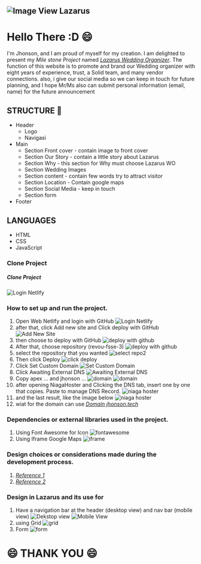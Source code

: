 ![Image View Lazarus](SS/00-Lazarus.png)
------------------------------------------------
# Hello There :D :smile:

I'm Jhonson, and I am proud of myself for my creation. I am delighted to present my _Mile stone Project_ named *[Lazarus Wedding Organizer](https://jhonson.tech/)*. The function of this website is to promote and brand our Wedding organizer with eight years of experience, trust, a Solid team, and many vendor connections. also, i give our social media so we can keep in touch for future planning, and I hope Mr/Ms also can submit personal information (email, name) for the future announcement

## STRUCTURE :open_book:

- Header
    - Logo
    - Navigasi
- Main
    - Section Front cover -
        contain image to front cover
    - Section Our Story -
        contain a little story about Lazarus
    - Section Why -
        this section for Why must choose Lazarus WO
    - Section Wedding Images 
    - Section content -
        contain few words try to attract visitor
    - Section Location -
        Contain google maps
    - Section Social Media -
        keep in touch
    - Section form 
- Footer

## LANGUAGES
- HTML
- CSS
- JavaScript

### Clone Project

##### Clone Project
![Login Netlify](ss/001-clone.png)



### How to set up and run the project.
1. Open Web Netlify and login with GitHub
![Login Netlify](ss/netlify-01.png)
2. after that, click Add new site and Click deploy with GitHub
![Add New Site](ss/netlify-02.png)
3. then choose to deploy with GitHub
![deploy with github](ss/netlify-03.png)
4. After that, choose repository (revou-fsse-3)
![deploy with github](ss/netlify-04.png)
5. select the repository that you wanted
![select repo2](ss/netlify-05.png)
6. Then click Deploy
![click deploy](ss/netlify-06.png)
7. Click Set Custom Domain
![Set Custom Domain](ss/netlify-07.png)
8. Click Awaiting External DNS
![Awaiting External DNS](ss/netlify-08.png)
9. Copy apex ... and jhonson ...
![domain](ss/netlify-09.png)
![domain](ss/netlify-10.png)
10. after opening NiagaHoster and Clicking the DNS tab, insert one by one that copies. Paste to manage DNS Record.
![niaga hoster](ss/netlify-11.png)
11. and the last result, like the image below
![niaga hoster](ss/netlify-12.png)
12. wiat for the domain can use *[Domain jhonson.tech](https://jhonson.tech/)*


###  Dependencies or external libraries used in the project.

1. Using Font Awesome for Icon 
![fontawesome](ss/002-Fontawesome.png)
2. Using Iframe Google Maps
![iframe](ss/003-iframe.png)

### Design choices or considerations made during the development process.

1. *[Reference 1](https://amartaorganizer.com/)* 
2. *[Reference 2](https://akuwedding.com/)* 


### Design in Lazarus and its use for

1. Have a navigation bar at the header (desktop view) and nav bar (mobile view)
![Dekstop view](ss/002-Fontawesome.png)
![Mobile View](ss/000-nav-mobile.png)
2. using Grid 
![grid](ss/004-Grid.png)
3. Form
![form](ss/005-form.png)

# :smile: THANK YOU :smile: